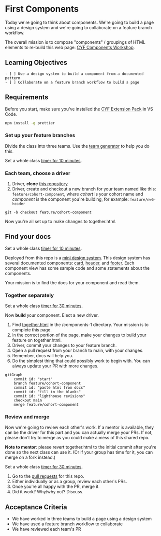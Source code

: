 # First Components

Today we're going to think about components. We're going to build a page using a design system and we're going to collaborate on a feature branch workflow.

The overall mission is to compose "components" / groupings of HTML elements to re-build this web page: [CYF Components Workshop](https://cyf-workshops.netlify.app/components-1).

## Learning Objectives

```objectives
- [ ] Use a design system to build a component from a documented pattern
- [ ] Collaborate on a feature branch workflow to build a page
```

## Requirements

Before you start, make sure you've installed the [CYF Extension Pack](https://marketplace.visualstudio.com/items?itemName=CodeYourFuture.cyf-extension-pack) in VS Code.

```bash
npm install -g prettier
```

<!--{{<note type="activity" title="Set up your feature branch 15m">}}-->

### Set up your feature branches

Divide the class into three teams. Use the [team generator](teams.html) to help you do this.

Set a whole class [timer for 10 minutes](https://www.google.com/search?q=10+minute+time).

### Each team, choose a driver

1. Driver, **clone** [this repository](https://github.com/CodeYourFuture/CYF-Workshops/)
1. Driver, create and checkout a new branch for your team named like this: `feature/cohort-component`, where _cohort_ is your cohort name and _component_ is the component you're building, for example: `feature/nw6-header`

```git
git -b checkout feature/cohort-component
```

Now you're all set up to make changes to together.html.

<!--{{</note>}}-->

<!--{{<note type="activity" title="Find your docs 10m">}}-->

## Find your docs

Set a whole class [timer for 10 minutes](https://www.google.com/search?q=10+minute+time).

Deployed from this repo is a [mini design system](https://cyf-workshops.netlify.app/components-1). This design system has several documented components: [card](https://cyf-workshops.netlify.app/components-1/docs/card), [header](https://cyf-workshops.netlify.app/components-1/docs/header), and [footer](https://cyf-workshops.netlify.app/components-1/docs/footer). Each component view has some sample code and some statements about the components.

Your mission is to find the docs for your component and read them.

<!--{{</note>}}-->

### Together separately

Set a whole class [timer for 30 minutes](https://www.google.com/search?q=30+minute+time).

<!--{{<note type="activity" title="Parallel Development 30m">}}-->

Now **build** your component. Elect a new driver.

1. Find [together.html](together.html) in the /components-1 directory. Your mission is to complete this page.
1. In the correct portion of the page, make your changes to build your feature on together.html.
1. Driver, commit your changes to your feature branch.
1. Open a pull request from your branch to main, with your changes.
1. Remember, docs will help you.
1. Do the simplest thing that could possibly work to begin with. You can always update your PR with more changes.

```mermaid
gitGraph
    commit id: "start"
    branch feature/cohort-component
    commit id: "paste html from docs"
    commit id: "fill in the blanks"
    commit id: "lighthouse revisions"
    checkout main
    merge feature/cohort-component
```

<!--{{</note>}}-->

### Review and merge

Now we're going to review each other's work. If a mentor is available, they can be the driver for this part and you can actually merge your PRs. If not, please don't try to merge as you could make a mess of this shared repo.

**Note to mentor**: please revert together.html to the initial commit after you're done so the next class can use it. (Or if your group has time for it, you can merge on a fork instead.)

Set a whole class [timer for 30 minutes](https://www.google.com/search?q=30+minute+time).

<!--{{<note type="activity" title="Review 30m">}}-->

1. Go to the [pull requests](https://github.com/CodeYourFuture/CYF-Workshops/pulls) for this repo.
1. Either individually or as a group, review each other's PRs.
1. Once you're all happy with the PR, merge it.
1. Did it work? Why/why not? Discuss.

<!--{{</note>}}-->

## Acceptance Criteria

- We have worked in three teams to build a page using a design system
- We have used a feature branch workflow to collaborate
- We have reviewed each team's PR
